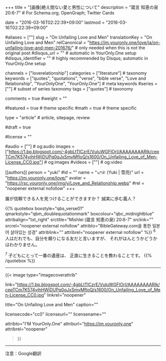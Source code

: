 +++
title = "[画像]絶え間ない愛と男性について"
description = "箴言 知恵の泉 20:6-7"	# For Schema.org; OpenGraph; Twitter Cards

date = "2016-03-16T02:22:39+09:00"
lastmod = "2016-03-16T02:22:39+09:00"

#aliases = [""]
slug = "On Unfailing Love and Men"
translationKey = "On Unfailing Love and Men"
relCanonical = "https://im.youronly.one/love/ja/on-unfailing-love-and-men-201676/"														# only needed when this is not the original post
#disqus_url = ""                                                    # automatic in YourOnly.One setup
#disqus_identifier = ""                                             # highly recommended by Disqus; automatic in YourOnly.One setup

channels = ["loverelationship"]
categories = ["literature"]														# taxonomy
keywords = ["quotes", "quotations", "verse", "bible verse", "Love and Relationship", "YourOnlyOne", "YourOnly.One"]															# meta keywords
#series = [""]																# subset of series taxonomy
tags = ["quotes"]																	# taxonomy

comments = true
#weight = ""

#featured = true															# theme specific
#math = true																	# theme specific

type = "article"                                                           # article, sitepage, review

#draft = true

#license = ""

#audio = [""]																# og:audio
images = ["https://1.bp.blogspot.com/-4gbLtTlCzrE/VuluWGFlOrI/AAAAAAAARIk/cepTCm7K574yjhHWjDUPq0qJxSmvMfIoQ/s1600/On_Unfailing_Love_of_Men-License_CC0.jpg"]    # og:images
#videos = [""]                                # og:video

[[authors]]
person = "yuki"
#id = ""
name = "ᜌᜓᜃᜒ (Yuki | 雪亮)"
url = "https://im.youronly.one/love/"
avatar = "https://rsc.youronly.one/img/y/Love_and_Relationship.webp"
#rel = "noopener external nofollow"
+++

誰が信頼できる人を見つけることができますか？ 誠実に歩む義人？

<!--more-->

{{% quotebox boxstyle="qbs_verse01" qmarkstyle="qbm_doublequotationmark" boxcolour="qbc_midnightblue" attribalign="txt_right" srctitle="Mishlei (箴言 知恵の泉) 20:6-7" srclink="" srcrel="noopener external nofollow" attribto="BibleGateway.com을 통한 일본어 살아있는 성경" attriblink="" attribrel="noopener external nofollow" %}}
<sup>6</sup> 人はだれでも、自分を頼りになる友だと言いますが、
それがほんとうかどうかはわかりません。

<sup>7</sup> 子どもにとって一番の遺産は、
正直に生きることを教わることです。
{{% /quotebox %}}

---

{{< image
  type="imagecoverattrib"

  link="https://1.bp.blogspot.com/-4gbLtTlCzrE/VuluWGFlOrI/AAAAAAAARIk/cepTCm7K574yjhHWjDUPq0qJxSmvMfIoQ/s1600/On_Unfailing_Love_of_Men-License_CC0.jpg"
  linkrel="noopener"

  title="On Unfailing Love and Men"
  caption=""

  licensecode="cc0"
  licenseurl=""
  licensename=""

  attribto="I'M YourOnly.One"
  attriburl="https://im.youronly.one"
  attribrel="noopener"
>}}

---

注意：Google翻訳
